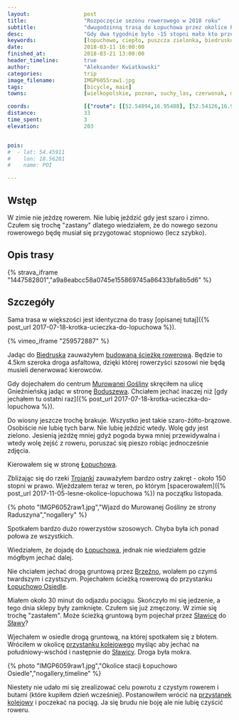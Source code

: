 ```yaml
---
layout:                 post
title:                  "Rozpoczęcie sezonu rowerowego w 2018 roku"
subtitle:               "dwugodzinną trasą do Łopuchowa przez okolice Puszczy Zielonki, dwa tygodnie temu było -15 stopni a teraz jest +15"
desc:                   "Gdy dwa tygodnie było -15 stopni mało kto przewidywał, że temperatura może wzrosnąć o 30 stopni. Dzisiaj była idealna pogoda na jeżdzenie i nie mogłem tego zignorować.. "
keywords:               [łopuchowo, ciepło, puszcza zielonka, biedrusko]
date:                   2018-03-11 16:00:00
finished_at:            2018-03-21 13:00:00
header_timeline:        true
author:                 "Aleksander Kwiatkowski"
categories:             trip
image_filename:         IMGP6055raw1.jpg
tags:                   [bicycle, main]
towns:                  [wielkopolskie, poznan, suchy_las, czerwonak, murowana_goslina]

coords:                 [{"route": [[52.54094,16.95488], [52.54126,16.97239], [52.55691,16.97565], [52.57705,16.99419], [52.57037,17.03075], [52.58128,17.07530], [52.59103,17.09006], [52.61230,17.09049], [52.61902,17.11015]], "type": "bicycle"}]
distance:               33
time_spent:             3
elevation:              203


pois:
#  - lat: 54.45911
#    lon: 18.56281
#    name: POI

---
```


[sciezka-rowerowa]: http://www.gloswielkopolski.pl/artykul/3728048,wybuduja-sciezke-rowerowa-z-radojewa-do-biedruska,id,t.html

[wiki-trojanka-rzeka]: https://pl.wikipedia.org/wiki/Trojanka_(rzeka)
[wiki-biedrusko]: https://pl.wikipedia.org/wiki/Biedrusko
[wiki-murowana-goslina]: https://pl.wikipedia.org/wiki/Murowana_Go%C5%9Blina
[wiki-boduszewo]: https://pl.wikipedia.org/wiki/Boduszewo_(wie%C5%9B_w_wojew%C3%B3dztwie_wielkopolskim)
[wiki-lopuchowo]: https://pl.wikipedia.org/wiki/%C5%81opuchowo_(wojew%C3%B3dztwo_wielkopolskie)
[wiki-brzezno]: https://pl.wikipedia.org/wiki/Brze%C5%BAno_(powiat_w%C4%85growiecki)
[wiki-lopuchowo-osiedle]: https://pl.wikipedia.org/wiki/%C5%81opuchowo_Osiedle
[wiki-slawica]: https://pl.wikipedia.org/wiki/S%C5%82awica_(wojew%C3%B3dztwo_wielkopolskie)
[wiki-slawa]: https://pl.wikipedia.org/wiki/S%C5%82awa_Wielkopolska

## Wstęp

W zimie nie jeżdzę rowerem. Nie lubię jeździć gdy jest szaro i zimno. Czułem
się trochę "zastany" dlatego wiedziałem, że do nowego sezonu rowerowego
będę musiał się przygotować stopniowo (lecz szybko).

## Opis trasy

{% strava_iframe "1447582801","a9a8eabcc58a0745e155869745a86433bfa8b5d6" %}

## Szczegóły

Sama trasa w większości jest identyczna do trasy
[opisanej tutaj]({% post_url 2017-07-18-krotka-ucieczka-do-lopuchowa %}).

{% vimeo_iframe "259572887" %}

Jadąc do [Biedruska][wiki-biedrusko] zauważyłem
[budowaną ścieżkę rowerową][sciezka-rowerowa]. Będzie to 4.5km
szeroka droga asfaltowa, dzięki której rowerzyści szosowi
nie będą musieli denerwować kierowców.

Gdy dojechałem do centrum [Murowanej Gośliny][wiki-murowana-goslina]
skręciłem na ulicę Gnieźnieńską jadąc w stronę
[Boduszewa][wiki-boduszewo]. Chciałem jechać inaczej niż
[gdy jechałem tu ostatni raz]({% post_url 2017-07-18-krotka-ucieczka-do-lopuchowa %}).

Do wiosny jeszcze trochę brakuje. Wszystko jest takie szaro-źółto-brązowe.
Osobiście nie lubię tych barw. Nie lubię jeździć wtedy. Wolę gdy jest
zielono. Jesienią jeżdżę mniej gdyż pogoda bywa mniej przewidywalna i wtedy
wolę zejść z roweru, poruszać się pieszo robiąc jednocześnie zdjęcia.

Kierowałem się w stronę [Łopuchowa][wiki-lopuchowo].

Zbliżając się do rzeki [Trojanki][wiki-trojanka-rzeka] zauważyłem bardzo
ostry zakręt - około 150 stopni w prawo. Wjeżdzałem teraz
w teren, po którym
[spacerowałem]({% post_url 2017-11-05-lesne-okolice-lopuchowa %})
na początku listopada.

{% photo "IMGP6052raw1.jpg","Wjazd do Murowanej Gośliny ze strony Raduszyna","nogallery" %}

Spotkałem bardzo dużo rowerzystów szosowych. Chyba była ich ponad połowa
ze wszystkich.

Wiedziałem, że dojadę do [Łopuchowa][wiki-lopuchowo], jednak
nie wiedziałem gdzie mógłbym jechać dalej.

Nie chciałem jechać drogą gruntową przez [Brzeźno][wiki-brzezno],
wolałem po czymś twardszym i czystszym. Pojechałem
ścieżką rowerową do przystanku [Łopuchowo Osiedle][wiki-lopuchowo-osiedle].

Miałem około 30 minut do odjazdu pociągu. Skończyło mi się jedzenie,
a tego dnia sklepy były zamknięte. Czułem się już zmęczony.
W zimie się trochę "zastałem". Może ścieżką gruntową bym
pojechał przez [Sławicę][wiki-slawica] do [Sławy][wiki-slawa]?

Wjechałem w osiedle drogą gruntową, na której spotkałem się z błotem.
Wróciłem w okolicę [przystanku kolejowego][wiki-lopuchowo-osiedle]
myśląc aby jechać na południowy-wschód i następnie do
[Sławicy][wiki-slawica]. Droga była mokra.

{% photo "IMGP6059raw1.jpg","Okolice stacji Łopuchowo Osiedle","nogallery,timeline" %}

Niestety nie udało mi się zrealizować celu powrotu z czystym
rowerem i butami (które kupiłem dzień wcześniej).
Postanowiłem wrócić na [przystanek kolejowy][wiki-lopuchowo-osiedle] i poczekać
na pociąg. Ja się brudu nie boję ale nie lubię czyścić roweru.
